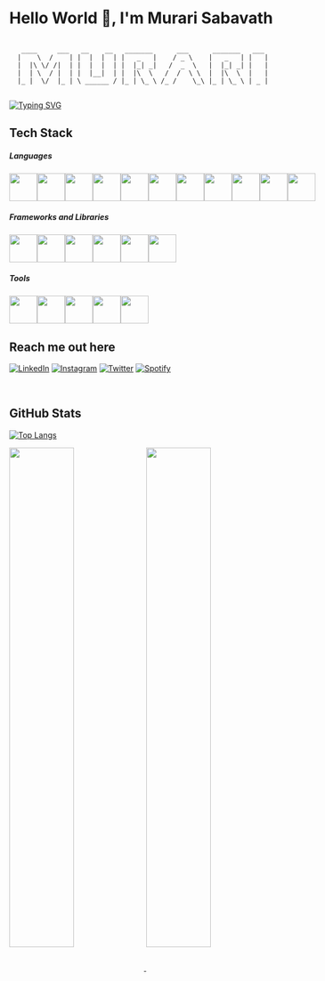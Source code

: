 <h1>
Hello World 👋, I'm <b>Murari Sabavath</b>
</h1>


```

   ____     ___   __    __   _______      ___      _______   ___
  |    \  /    | |  |  |  | |   _   |    / _ \    |   _   | |   | 
  |  |\ \/ /|  | |  |  |  | |  |_| _|   /  _  \   |  |_| _| |   | 
  |  | \  / |  | |  |__|  | |  |\  \   /  /  \ \  |  |\  \  |   | 
  |_ |  \/  |_ | \ ______ / |_ | \_ \ /_ /    \_\ |_ | \_ \ | _ | 
 
```
  

[![Typing SVG](https://readme-typing-svg.herokuapp.com/?lines=I+build+things+for+web)](https://git.io/typing-svg)

## Tech Stack

##### Languages

<div style="display: flex">
  <img src="https://cdn.jsdelivr.net/gh/devicons/devicon/icons/python/python-original.svg" width="50px" />
  <img src="https://cdn.jsdelivr.net/gh/devicons/devicon/icons/javascript/javascript-original.svg" width="50px" />
  <img src="https://cdn.jsdelivr.net/gh/devicons/devicon/icons/typescript/typescript-original.svg" width="50px" />
  <img src="https://cdn.jsdelivr.net/gh/devicons/devicon/icons/java/java-original.svg" width="50px" />
  <img src="https://cdn.jsdelivr.net/gh/devicons/devicon/icons/cplusplus/cplusplus-original.svg" width="50px" />
  <img src="https://cdn.jsdelivr.net/gh/devicons/devicon/icons/c/c-original.svg"width="50px" />
  <img src="https://cdn.jsdelivr.net/gh/devicons/devicon/icons/html5/html5-original-wordmark.svg"  width="50px"/>
  <img src="https://cdn.jsdelivr.net/gh/devicons/devicon/icons/css3/css3-original-wordmark.svg" width="50px" />
  <img src="https://cdn.jsdelivr.net/gh/devicons/devicon/icons/postgresql/postgresql-original-wordmark.svg" width="50px"/>
  <img src="https://cdn.jsdelivr.net/gh/devicons/devicon/icons/mongodb/mongodb-original-wordmark.svg" width="50px" />
  <img src="https://cdn.jsdelivr.net/gh/devicons/devicon/icons/mysql/mysql-original-wordmark.svg" width="50px" />
</div>

##### Frameworks and Libraries

<div style="display: flex">
  <img src="https://cdn.jsdelivr.net/gh/devicons/devicon/icons/react/react-original.svg" width="50px" />
  <img src="https://cdn.jsdelivr.net/gh/devicons/devicon/icons/nextjs/nextjs-original.svg" width="50px"  />
  <img src="https://cdn.jsdelivr.net/gh/devicons/devicon/icons/django/django-original.svg" width="50px"  />
  <img src="https://cdn.jsdelivr.net/gh/devicons/devicon/icons/flask/flask-original-wordmark.svg"  width="50px" />
  <img src="https://cdn.jsdelivr.net/gh/devicons/devicon/icons/nodejs/nodejs-original-wordmark.svg" width="50px"  />
  <img src="https://cdn.jsdelivr.net/gh/devicons/devicon/icons/tailwindcss/tailwindcss-original-wordmark.svg" width="50px" />
</div>

##### Tools

<div style="display: flex">
  <img src="https://cdn.jsdelivr.net/gh/devicons/devicon/icons/vscode/vscode-original.svg" width="50px" />
  <img src="https://cdn.jsdelivr.net/gh/devicons/devicon/icons/vim/vim-original.svg" width="50px" / />
  <img src="https://cdn.jsdelivr.net/gh/devicons/devicon/icons/git/git-original.svg" width="50px" / />
  <img src="https://cdn.jsdelivr.net/gh/devicons/devicon/icons/heroku/heroku-original.svg" width="50px" / />
  <img src="https://cdn.jsdelivr.net/gh/devicons/devicon/icons/figma/figma-original.svg" width="50px" / />
</div>

## Reach me out here

<a href="https://www.linkedin.com/in/murarisabavath" target="_blank"><img src="https://img.shields.io/badge/LinkedIn-%250077B5.svg?&style=flat-square&logo=linkedin&logoColor=white" alt="LinkedIn"></a>
<a href="https://www.instagram.com/murari_sabavath" target="_blank"><img src="https://img.shields.io/badge/Instagram-%23E4505F.svg?&style=flat-square&logo=instagram&logoColor=white" alt="Instagram"></a>
<a href="https://twitter.com/MurariSabavath_" target="_blank"><img src="https://img.shields.io/badge/Twitter-%250077B5.svg?&style=flat-square&logo=twitter&logoColor=white" alt="Twitter"></a>
<a href="https://open.spotify.com/user/9jazq70v6bxhbij6wdqdmjcew" target="_blank"><img src="https://img.shields.io/badge/Spotify-%231ED760.svg?&style=flat-square&logo=spotify&logoColor=white" alt="Spotify"></a>

</br>

## GitHub Stats

[![Top Langs](https://github-readme-stats.vercel.app/api/top-langs/?username=MurariSabavath&theme=material-palenight&hide=Jupyter&layout=compact)](https://github.com/anuraghazra/github-readme-stats)

<a href="https://github.com/anuraghazra/github-readme-stats">
  <img align="center" width="48%" src="https://github-readme-stats.vercel.app/api?username=MurariSabavath&show_icons=true&theme=tokyonight" />
</a>
<a href="https://github.com/anuraghazra/convoychat">
  <img align="center" width="48%" src="https://github-readme-streak-stats.herokuapp.com/?user=MurariSabavath&theme=tokyonight" />
</a>

